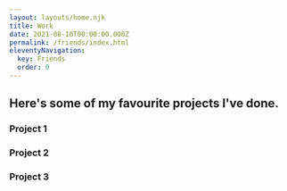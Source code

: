 ```yaml
---
layout: layouts/home.njk
title: Work
date: 2021-08-10T00:00:00.000Z
permalink: /friends/index.html
eleventyNavigation:
  key: Friends
  order: 0
---
```

## Here's some of my favourite projects I've done.

### Project 1



### Project 2



### Project 3